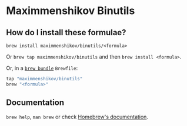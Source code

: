 # Maximmenshikov Binutils

## How do I install these formulae?

`brew install maximmenshikov/binutils/<formula>`

Or `brew tap maximmenshikov/binutils` and then `brew install <formula>`.

Or, in a [`brew bundle`](https://github.com/Homebrew/homebrew-bundle) `Brewfile`:

```ruby
tap "maximmenshikov/binutils"
brew "<formula>"
```

## Documentation

`brew help`, `man brew` or check [Homebrew's documentation](https://docs.brew.sh).
